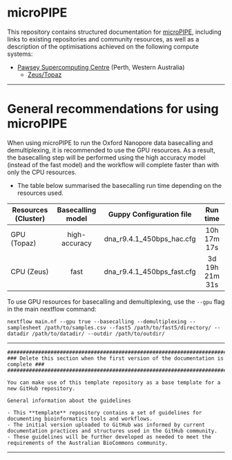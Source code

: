 microPIPE
==============

This repository contains structured documentation for [microPIPE](https://github.com/BeatsonLab-MicrobialGenomics/micropipe), including links to existing repositories and community resources, as well as a description of the optimisations achieved on the following compute systems:

- [Pawsey Supercomputing Centre](https://pawsey.org.au/) (Perth, Western Australia)
     - [Zeus/Topaz](./infrastructure_optimisation.md)

---

# General recommendations for using microPIPE

When using microPIPE to run the Oxford Nanopore data basecalling and demultiplexing, it is recommended to use the GPU resources. As a result, the basecalling step will be performed using the high accuracy model (instead of the fast model) and the workflow will complete faster than with only the CPU resources. 

* The table below summarised the basecalling run time depending on the resources used. 

|Resources (Cluster)|Basecalling model|Guppy Configuration file|Run time|
|-------|:-----:|:-----:|:-----:|
|GPU (Topaz)| high-accuracy | dna_r9.4.1_450bps_hac.cfg | 10h 17m 17s |    
|CPU (Zeus)| fast | dna_r9.4.1_450bps_fast.cfg | 3d 19h 21m 31s |    
 
To use GPU resources for basecalling and demultiplexing, use the `--gpu` flag in the main nextflow command:  
```
nextflow main.nf --gpu true --basecalling --demultiplexing --samplesheet /path/to/samples.csv --fast5 /path/to/fast5/directory/ --datadir /path/to/datadir/ --outdir /path/to/outdir/
```
---
```
###################################################################################
### Delete this section when the first version of the documentation is complete ###
###################################################################################

You can make use of this template repository as a base template for a new GitHub repository.

General information about the guidelines

- This **template** repository contains a set of guidelines for documenting bioinformatics tools and workflows. 
- The initial version uploaded to GitHub was informed by current documentation practices and structures used in the GitHub community.
- These guidelines will be further developed as needed to meet the requirements of the Australian BioCommons community.
```

---
